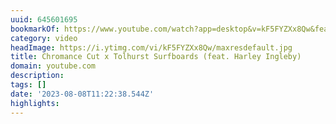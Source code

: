 ```yaml
---
uuid: 645601695
bookmarkOf: https://www.youtube.com/watch?app=desktop&v=kF5FYZXx8Qw&feature=youtu.be
category: video
headImage: https://i.ytimg.com/vi/kF5FYZXx8Qw/maxresdefault.jpg
title: Chromance Cut x Tolhurst Surfboards (feat. Harley Ingleby)
domain: youtube.com
description: 
tags: []
date: '2023-08-08T11:22:38.544Z'
highlights: 
---
```




